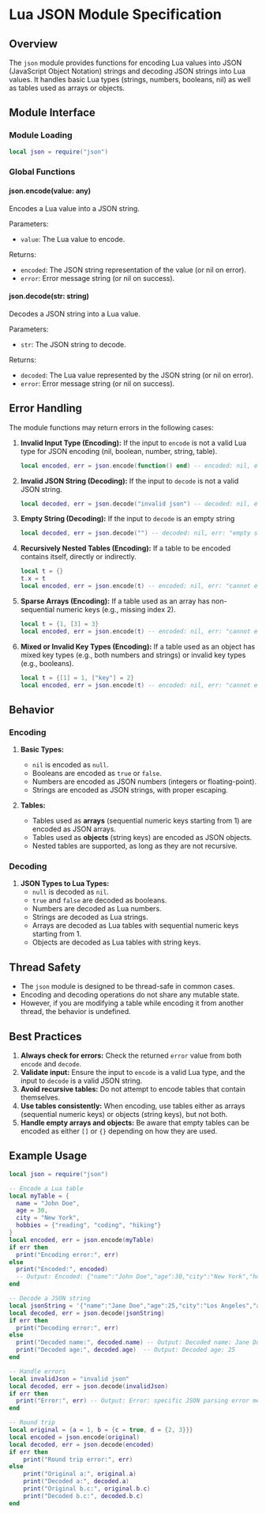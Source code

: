 # Lua JSON Module Specification

## Overview

The `json` module provides functions for encoding Lua values into JSON (JavaScript Object Notation) strings and decoding
JSON strings into Lua values. It handles basic Lua types (strings, numbers, booleans, nil) as well as tables used as
arrays or objects.

## Module Interface

### Module Loading

```lua
local json = require("json")
```

### Global Functions

#### json.encode(value: any)

Encodes a Lua value into a JSON string.

Parameters:

- `value`: The Lua value to encode.

Returns:

- `encoded`: The JSON string representation of the value (or nil on error).
- `error`: Error message string (or nil on success).

#### json.decode(str: string)

Decodes a JSON string into a Lua value.

Parameters:

- `str`: The JSON string to decode.

Returns:

- `decoded`: The Lua value represented by the JSON string (or nil on error).
- `error`: Error message string (or nil on success).

## Error Handling

The module functions may return errors in the following cases:

1. **Invalid Input Type (Encoding):** If the input to `encode` is not a valid Lua type for JSON encoding (nil, boolean,
   number, string, table).

    ```lua
    local encoded, err = json.encode(function() end) -- encoded: nil, err: "cannot encode function to JSON"
    ```

2. **Invalid JSON String (Decoding):** If the input to `decode` is not a valid JSON string.

    ```lua
    local decoded, err = json.decode("invalid json") -- decoded: nil, err: specific JSON parsing error message
    ```
3. **Empty String (Decoding):** If the input to `decode` is an empty string

    ```lua
    local decoded, err = json.decode("") -- decoded: nil, err: "empty string is not valid JSON"
    ```

4. **Recursively Nested Tables (Encoding):** If a table to be encoded contains itself, directly or indirectly.

    ```lua
    local t = {}
    t.x = t
    local encoded, err = json.encode(t) -- encoded: nil, err: "cannot encode recursively nested tables to JSON"
    ```

5. **Sparse Arrays (Encoding):** If a table used as an array has non-sequential numeric keys (e.g., missing index 2).

    ```lua
    local t = {1, [3] = 3}
    local encoded, err = json.encode(t) -- encoded: nil, err: "cannot encode sparse array"
    ```

6. **Mixed or Invalid Key Types (Encoding):** If a table used as an object has mixed key types (e.g., both numbers and
   strings) or invalid key types (e.g., booleans).

    ```lua
    local t = {[1] = 1, ["key"] = 2}
    local encoded, err = json.encode(t) -- encoded: nil, err: "cannot encode mixed or invalid key types"
    ```

## Behavior

### Encoding

1. **Basic Types:**
    - `nil` is encoded as `null`.
    - Booleans are encoded as `true` or `false`.
    - Numbers are encoded as JSON numbers (integers or floating-point).
    - Strings are encoded as JSON strings, with proper escaping.

2. **Tables:**
    - Tables used as **arrays** (sequential numeric keys starting from 1) are encoded as JSON arrays.
    - Tables used as **objects** (string keys) are encoded as JSON objects.
    - Nested tables are supported, as long as they are not recursive.

### Decoding

1. **JSON Types to Lua Types:**
    - `null` is decoded as `nil`.
    - `true` and `false` are decoded as booleans.
    - Numbers are decoded as Lua numbers.
    - Strings are decoded as Lua strings.
    - Arrays are decoded as Lua tables with sequential numeric keys starting from 1.
    - Objects are decoded as Lua tables with string keys.

## Thread Safety

- The `json` module is designed to be thread-safe in common cases.
- Encoding and decoding operations do not share any mutable state.
- However, if you are modifying a table while encoding it from another thread, the behavior is undefined.

## Best Practices

1. **Always check for errors:** Check the returned `error` value from both `encode` and `decode`.
2. **Validate input:** Ensure the input to `encode` is a valid Lua type, and the input to `decode` is a valid JSON
   string.
3. **Avoid recursive tables:** Do not attempt to encode tables that contain themselves.
4. **Use tables consistently:** When encoding, use tables either as arrays (sequential numeric keys) or objects (string
   keys), but not both.
5. **Handle empty arrays and objects:** Be aware that empty tables can be encoded as either `[]` or `{}` depending on
   how they are used.

## Example Usage

```lua
local json = require("json")

-- Encode a Lua table
local myTable = {
  name = "John Doe",
  age = 30,
  city = "New York",
  hobbies = {"reading", "coding", "hiking"}
}
local encoded, err = json.encode(myTable)
if err then
  print("Encoding error:", err)
else
  print("Encoded:", encoded)
  -- Output: Encoded: {"name":"John Doe","age":30,"city":"New York","hobbies":["reading","coding","hiking"]}
end

-- Decode a JSON string
local jsonString = '{"name":"Jane Doe","age":25,"city":"Los Angeles","active":true}'
local decoded, err = json.decode(jsonString)
if err then
  print("Decoding error:", err)
else
  print("Decoded name:", decoded.name) -- Output: Decoded name: Jane Doe
  print("Decoded age:", decoded.age)  -- Output: Decoded age: 25
end

-- Handle errors
local invalidJson = "invalid json"
local decoded, err = json.decode(invalidJson)
if err then
  print("Error:", err) -- Output: Error: specific JSON parsing error message
end

-- Round trip
local original = {a = 1, b = {c = true, d = {2, 3}}}
local encoded = json.encode(original)
local decoded, err = json.decode(encoded)
if err then
    print("Round trip error:", err)
else
    print("Original a:", original.a)
    print("Decoded a:", decoded.a)
    print("Original b.c:", original.b.c)
    print("Decoded b.c:", decoded.b.c)
end
```
